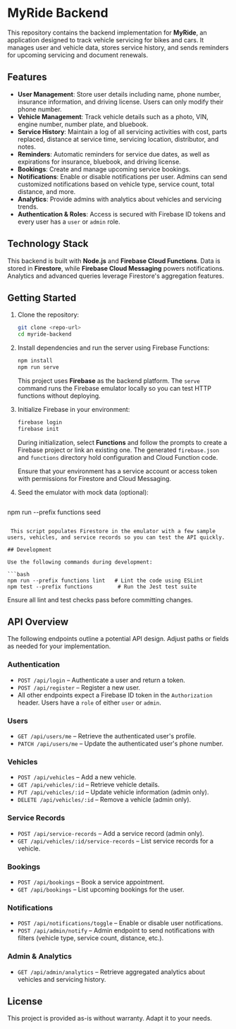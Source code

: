 # MyRide Backend

This repository contains the backend implementation for **MyRide**, an application designed to track vehicle servicing for bikes and cars. It manages user and vehicle data, stores service history, and sends reminders for upcoming servicing and document renewals.

## Features

- **User Management**: Store user details including name, phone number, insurance information, and driving license. Users can only modify their phone number.
- **Vehicle Management**: Track vehicle details such as a photo, VIN, engine number, number plate, and bluebook.
- **Service History**: Maintain a log of all servicing activities with cost, parts replaced, distance at service time, servicing location, distributor, and notes.
- **Reminders**: Automatic reminders for service due dates, as well as expirations for insurance, bluebook, and driving license.
- **Bookings**: Create and manage upcoming service bookings.
- **Notifications**: Enable or disable notifications per user. Admins can send customized notifications based on vehicle type, service count, total distance, and more.
- **Analytics**: Provide admins with analytics about vehicles and servicing trends.
- **Authentication & Roles**: Access is secured with Firebase ID tokens and every user has a `user` or `admin` role.

## Technology Stack

This backend is built with **Node.js** and **Firebase Cloud Functions**. Data is stored in **Firestore**, while **Firebase Cloud Messaging** powers notifications. Analytics and advanced queries leverage Firestore's aggregation features.

## Getting Started

1. Clone the repository:

   ```bash
   git clone <repo-url>
   cd myride-backend
   ```

2. Install dependencies and run the server using Firebase Functions:

   ```bash
   npm install
   npm run serve
   ```

   This project uses **Firebase** as the backend platform. The `serve` command runs the Firebase emulator locally so you can test HTTP functions without deploying.

3. Initialize Firebase in your environment:

   ```bash
   firebase login
   firebase init
   ```

   During initialization, select **Functions** and follow the prompts to create a Firebase project or link an existing one. The generated `firebase.json` and `functions` directory hold configuration and Cloud Function code.

   Ensure that your environment has a service account or access token with permissions for Firestore and Cloud Messaging.

4. Seed the emulator with mock data (optional):

   ```bash
  npm run --prefix functions seed
  ```

   This script populates Firestore in the emulator with a few sample users, vehicles, and service records so you can test the API quickly.

## Development

Use the following commands during development:

```bash
npm run --prefix functions lint   # Lint the code using ESLint
npm test --prefix functions        # Run the Jest test suite
```

Ensure all lint and test checks pass before committing changes.

## API Overview

The following endpoints outline a potential API design. Adjust paths or fields as needed for your implementation.

### Authentication

- `POST /api/login` – Authenticate a user and return a token.
- `POST /api/register` – Register a new user.
- All other endpoints expect a Firebase ID token in the `Authorization` header.
  Users have a `role` of either `user` or `admin`.

### Users

- `GET /api/users/me` – Retrieve the authenticated user's profile.
- `PATCH /api/users/me` – Update the authenticated user's phone number.

### Vehicles

- `POST /api/vehicles` – Add a new vehicle.
- `GET /api/vehicles/:id` – Retrieve vehicle details.
- `PUT /api/vehicles/:id` – Update vehicle information (admin only).
- `DELETE /api/vehicles/:id` – Remove a vehicle (admin only).

### Service Records
- `POST /api/service-records` – Add a service record (admin only).
- `GET /api/vehicles/:id/service-records` – List service records for a vehicle.

### Bookings

- `POST /api/bookings` – Book a service appointment.
- `GET /api/bookings` – List upcoming bookings for the user.

### Notifications

- `POST /api/notifications/toggle` – Enable or disable user notifications.
- `POST /api/admin/notify` – Admin endpoint to send notifications with filters (vehicle type, service count, distance, etc.).

### Admin & Analytics

- `GET /api/admin/analytics` – Retrieve aggregated analytics about vehicles and servicing history.

## License

This project is provided as-is without warranty. Adapt it to your needs.
